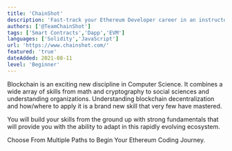 ```yaml
---
title: 'ChainShot'
description: 'Fast-track your Ethereum Developer career in an instructor-led and challenging bootcamp focused on discussion and application!'
authors: ['@TeamChainShot']
tags: ['Smart Contracts','Dapp','EVM']
languages: ['Solidity','JavaScript']
url: 'https://www.chainshot.com/'
featured: 'true'
dateAdded: 2021-08-11
level: 'Beginner'
---
```


Blockchain is an exciting new discipline in Computer Science. It combines a wide array of skills from math and cryptography to social sciences and understanding organizations. Understanding blockchain decentralization and how/where to apply it is a brand new skill that very few have mastered.

You will build your skills from the ground up with strong fundamentals that will provide you with the ability to adapt in this rapidly evolving ecosystem.

Choose From Multiple Paths to Begin Your Ethereum Coding Journey.